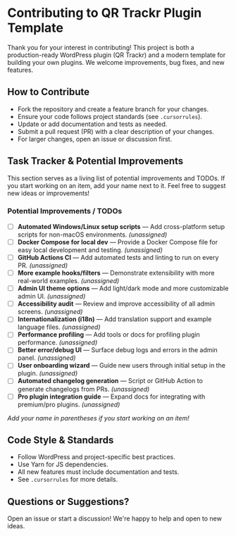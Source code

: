 # Contributing to QR Trackr Plugin Template

Thank you for your interest in contributing! This project is both a production-ready WordPress plugin (QR Trackr) and a modern template for building your own plugins. We welcome improvements, bug fixes, and new features.

## How to Contribute
- Fork the repository and create a feature branch for your changes.
- Ensure your code follows project standards (see `.cursorrules`).
- Update or add documentation and tests as needed.
- Submit a pull request (PR) with a clear description of your changes.
- For larger changes, open an issue or discussion first.

## Task Tracker & Potential Improvements
This section serves as a living list of potential improvements and TODOs. If you start working on an item, add your name next to it. Feel free to suggest new ideas or improvements!

### Potential Improvements / TODOs
- [ ] **Automated Windows/Linux setup scripts** — Add cross-platform setup scripts for non-macOS environments. _(unassigned)_
- [ ] **Docker Compose for local dev** — Provide a Docker Compose file for easy local development and testing. _(unassigned)_
- [ ] **GitHub Actions CI** — Add automated tests and linting to run on every PR. _(unassigned)_
- [ ] **More example hooks/filters** — Demonstrate extensibility with more real-world examples. _(unassigned)_
- [ ] **Admin UI theme options** — Add light/dark mode and more customizable admin UI. _(unassigned)_
- [ ] **Accessibility audit** — Review and improve accessibility of all admin screens. _(unassigned)_
- [ ] **Internationalization (i18n)** — Add translation support and example language files. _(unassigned)_
- [ ] **Performance profiling** — Add tools or docs for profiling plugin performance. _(unassigned)_
- [ ] **Better error/debug UI** — Surface debug logs and errors in the admin panel. _(unassigned)_
- [ ] **User onboarding wizard** — Guide new users through initial setup in the plugin. _(unassigned)_
- [ ] **Automated changelog generation** — Script or GitHub Action to generate changelogs from PRs. _(unassigned)_
- [ ] **Pro plugin integration guide** — Expand docs for integrating with premium/pro plugins. _(unassigned)_

_Add your name in parentheses if you start working on an item!_

## Code Style & Standards
- Follow WordPress and project-specific best practices.
- Use Yarn for JS dependencies.
- All new features must include documentation and tests.
- See `.cursorrules` for more details.

## Questions or Suggestions?
Open an issue or start a discussion! We're happy to help and open to new ideas. 